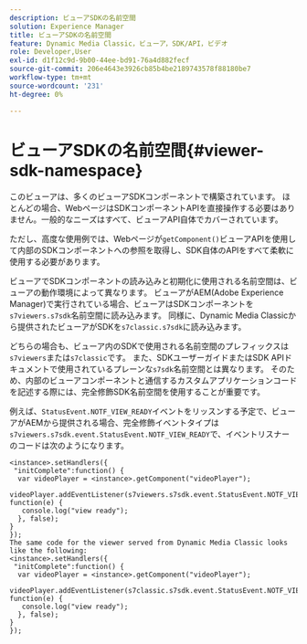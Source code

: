 ```yaml
---
description: ビューアSDKの名前空間
solution: Experience Manager
title: ビューアSDKの名前空間
feature: Dynamic Media Classic，ビューア，SDK/API，ビデオ
role: Developer,User
exl-id: d1f12c9d-9b00-44ee-bd91-76a4d882fecf
source-git-commit: 206e4643e3926cb85b4be2189743578f88180be7
workflow-type: tm+mt
source-wordcount: '231'
ht-degree: 0%

---
```


# ビューアSDKの名前空間{#viewer-sdk-namespace}

このビューアは、多くのビューアSDKコンポーネントで構築されています。 ほとんどの場合、WebページはSDKコンポーネントAPIを直接操作する必要はありません。一般的なニーズはすべて、ビューアAPI自体でカバーされています。

ただし、高度な使用例では、Webページが`getComponent()`ビューアAPIを使用して内部のSDKコンポーネントへの参照を取得し、SDK自体のAPIをすべて柔軟に使用する必要があります。

ビューアでSDKコンポーネントの読み込みと初期化に使用される名前空間は、ビューアの動作環境によって異なります。 ビューアがAEM(Adobe Experience Manager)で実行されている場合、ビューアはSDKコンポーネントを`s7viewers.s7sdk`名前空間に読み込みます。 同様に、Dynamic Media Classicから提供されたビューアがSDKを`s7classic.s7sdk`に読み込みます。

どちらの場合も、ビューア内のSDKで使用される名前空間のプレフィックスは`s7viewers`または`s7classic`です。 また、SDKユーザーガイドまたはSDK APIドキュメントで使用されているプレーンな`s7sdk`名前空間とは異なります。 そのため、内部のビューアコンポーネントと通信するカスタムアプリケーションコードを記述する際には、完全修飾SDK名前空間を使用することが重要です。

例えば、`StatusEvent.NOTF_VIEW_READY`イベントをリッスンする予定で、ビューアがAEMから提供される場合、完全修飾イベントタイプは`s7viewers.s7sdk.event.StatusEvent.NOTF_VIEW_READY`で、イベントリスナーのコードは次のようになります。

```
<instance>.setHandlers({ 
 "initComplete":function() { 
  var videoPlayer = <instance>.getComponent("videoPlayer"); 
   videoPlayer.addEventListener(s7viewers.s7sdk.event.StatusEvent.NOTF_VIEW_READY, function(e) { 
   console.log("view ready"); 
  }, false); 
} 
}); 
The same code for the viewer served from Dynamic Media Classic looks like the following: 
<instance>.setHandlers({ 
 "initComplete":function() { 
  var videoPlayer = <instance>.getComponent("videoPlayer"); 
   videoPlayer.addEventListener(s7classic.s7sdk.event.StatusEvent.NOTF_VIEW_READY, function(e) { 
   console.log("view ready"); 
  }, false); 
} 
});
```
